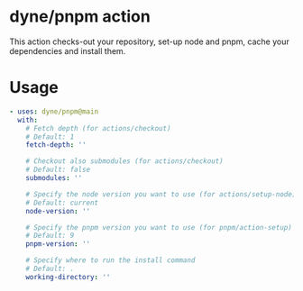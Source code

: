 # dyne/pnpm action

This action checks-out your repository, set-up node and pnpm, cache your dependencies and install them.

# Usage
```yaml
- uses: dyne/pnpm@main
  with:
    # Fetch depth (for actions/checkout)
    # Default: 1
    fetch-depth: ''

    # Checkout also submodules (for actions/checkout)
    # Default: false
    submodules: ''

    # Specify the node version you want to use (for actions/setup-node)
    # Default: current
    node-version: ''

    # Specify the pnpm version you want to use (for pnpm/action-setup)
    # Default: 9
    pnpm-version: ''

    # Specify where to run the install command
    # Default: .
    working-directory: ''
```